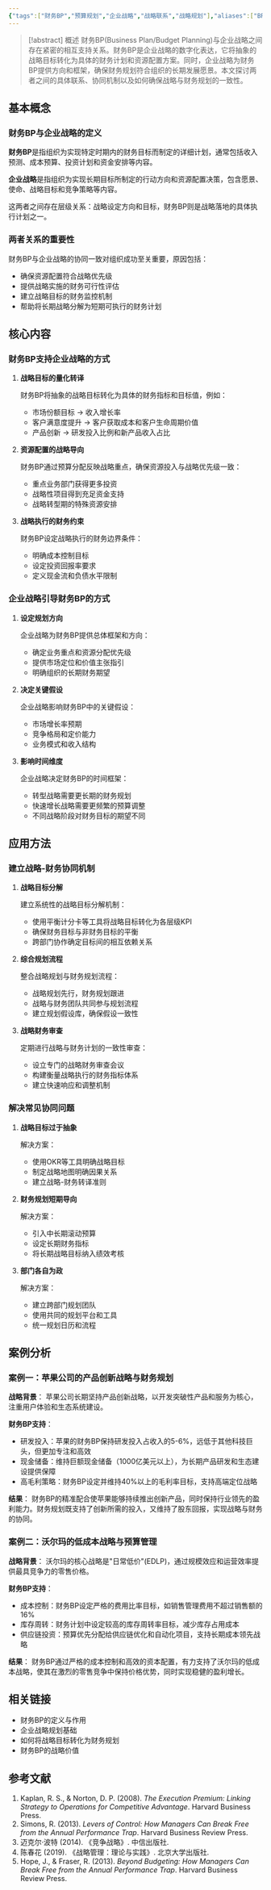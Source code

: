 ```yaml
---
{"tags":["财务BP","预算规划","企业战略","战略联系","战略规划"],"aliases":["BP战略关系","财务规划与战略"],"created":"2023-10-15","dg-publish":true,"permalink":"/知识共享/01_财务BP/01_学习内容/01_财务BP基础概念/BP与企业战略/财务BP与企业战略的关系/","dgPassFrontmatter":true}
---
```




> [!abstract] 概述
> 财务BP(Business Plan/Budget Planning)与企业战略之间存在紧密的相互支持关系。财务BP是企业战略的数字化表达，它将抽象的战略目标转化为具体的财务计划和资源配置方案。同时，企业战略为财务BP提供方向和框架，确保财务规划符合组织的长期发展愿景。本文探讨两者之间的具体联系、协同机制以及如何确保战略与财务规划的一致性。

## 基本概念

### 财务BP与企业战略的定义

**财务BP**是指组织为实现特定时期内的财务目标而制定的详细计划，通常包括收入预测、成本预算、投资计划和资金安排等内容。

**企业战略**是指组织为实现长期目标所制定的行动方向和资源配置决策，包含愿景、使命、战略目标和竞争策略等内容。

这两者之间存在层级关系：战略设定方向和目标，财务BP则是战略落地的具体执行计划之一。

### 两者关系的重要性

财务BP与企业战略的协同一致对组织成功至关重要，原因包括：

- 确保资源配置符合战略优先级
- 提供战略实施的财务可行性评估
- 建立战略目标的财务监控机制
- 帮助将长期战略分解为短期可执行的财务计划

## 核心内容

### 财务BP支持企业战略的方式

1. **战略目标的量化转译**
   
   财务BP将抽象的战略目标转化为具体的财务指标和目标值，例如：
   - 市场份额目标 → 收入增长率
   - 客户满意度提升 → 客户获取成本和客户生命周期价值
   - 产品创新 → 研发投入比例和新产品收入占比

2. **资源配置的战略导向**

   财务BP通过预算分配反映战略重点，确保资源投入与战略优先级一致：
   - 重点业务部门获得更多投资
   - 战略性项目得到充足资金支持
   - 战略转型期的特殊资源安排

3. **战略执行的财务约束**

   财务BP设定战略执行的财务边界条件：
   - 明确成本控制目标
   - 设定投资回报率要求
   - 定义现金流和负债水平限制

### 企业战略引导财务BP的方式

1. **设定规划方向**

   企业战略为财务BP提供总体框架和方向：
   - 确定业务重点和资源分配优先级
   - 提供市场定位和价值主张指引
   - 明确组织的长期财务期望

2. **决定关键假设**

   企业战略影响财务BP中的关键假设：
   - 市场增长率预期
   - 竞争格局和定价能力
   - 业务模式和收入结构

3. **影响时间维度**

   企业战略决定财务BP的时间框架：
   - 转型战略需要更长期的财务规划
   - 快速增长战略需要更频繁的预算调整
   - 不同战略阶段对财务目标的期望不同

## 应用方法

### 建立战略-财务协同机制

1. **战略目标分解**

   建立系统性的战略目标分解机制：
   - 使用平衡计分卡等工具将战略目标转化为各层级KPI
   - 确保财务目标与非财务目标的平衡
   - 跨部门协作确定目标间的相互依赖关系

2. **综合规划流程**

   整合战略规划与财务规划流程：
   - 战略规划先行，财务规划跟进
   - 战略与财务团队共同参与规划流程
   - 建立规划假设库，确保假设一致性

3. **战略财务审查**

   定期进行战略与财务计划的一致性审查：
   - 设立专门的战略财务审查会议
   - 构建衡量战略执行的财务指标体系
   - 建立快速响应和调整机制

### 解决常见协同问题

1. **战略目标过于抽象**

   解决方案：
   - 使用OKR等工具明确战略目标
   - 制定战略地图明确因果关系
   - 建立战略-财务转译准则

2. **财务规划短期导向**

   解决方案：
   - 引入中长期滚动预算
   - 设定长期财务指标
   - 将长期战略目标纳入绩效考核

3. **部门各自为政**

   解决方案：
   - 建立跨部门规划团队
   - 使用共同的规划平台和工具
   - 统一规划日历和流程

## 案例分析

### 案例一：苹果公司的产品创新战略与财务规划

**战略背景**：
苹果公司长期坚持产品创新战略，以开发突破性产品和服务为核心，注重用户体验和生态系统建设。

**财务BP支持**：
- 研发投入：苹果的财务BP保持研发投入占收入的5-6%，远低于其他科技巨头，但更加专注和高效
- 现金储备：维持巨额现金储备（1000亿美元以上），为长期产品研发和生态建设提供保障
- 高毛利策略：财务BP设定并维持40%以上的毛利率目标，支持高端定位战略

**结果**：
财务BP的精准配合使苹果能够持续推出创新产品，同时保持行业领先的盈利能力。财务规划既支持了创新所需的投入，又维持了股东回报，实现战略与财务的协同。

### 案例二：沃尔玛的低成本战略与预算管理

**战略背景**：
沃尔玛的核心战略是"日常低价"(EDLP)，通过规模效应和运营效率提供最具竞争力的零售价格。

**财务BP支持**：
- 成本控制：财务BP设定严格的费用比率目标，如销售管理费用不超过销售额的16%
- 库存周转：财务计划中设定较高的库存周转率目标，减少库存占用成本
- 供应链投资：预算优先分配给供应链优化和自动化项目，支持长期成本领先战略

**结果**：
财务BP通过严格的成本控制和高效的资本配置，有力支持了沃尔玛的低成本战略，使其在激烈的零售竞争中保持价格优势，同时实现稳健的盈利增长。

## 相关链接

- 财务BP的定义与作用
- 企业战略规划基础
- 如何将战略目标转化为财务规划
- 财务BP的战略价值

## 参考文献

1. Kaplan, R. S., & Norton, D. P. (2008). *The Execution Premium: Linking Strategy to Operations for Competitive Advantage*. Harvard Business Press.
2. Simons, R. (2013). *Levers of Control: How Managers Can Break Free from the Annual Performance Trap*. Harvard Business Review Press.
3. 迈克尔·波特 (2014). 《竞争战略》. 中信出版社.
4. 陈春花 (2019). 《战略管理：理论与实践》. 北京大学出版社.
5. Hope, J., & Fraser, R. (2013). *Beyond Budgeting: How Managers Can Break Free from the Annual Performance Trap*. Harvard Business Review Press. 